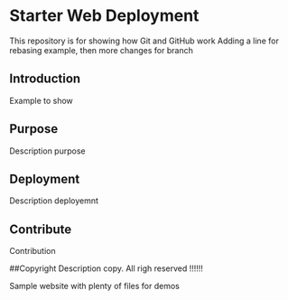 # Starter Web Deployment

This repository is for showing how Git and GitHub work
Adding a line for rebasing example, then more changes for branch
## Introduction 
Example to show 

## Purpose
Description purpose

## Deployment
Description deployemnt

## Contribute
Contribution

##Copyright
Description copy. All righ reserved !!!!!!

Sample website with plenty of files for demos